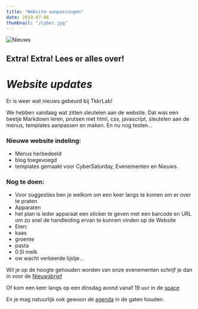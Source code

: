 ```yaml
---
title: "Website aanpassingen"
date: 2019-07-06
thumbnail: "/cyber.jpg"
---
```

![Nieuws](/cyber.jpg "nieuws")

## Extra! Extra! Lees er alles over!  

# _Website updates_  

Er is weer wat nieuws gebeurd bij TkkrLab!  

We hebben vandaag wat zitten sleutelen aan de website. Dat was een beetje Markdown leren, prutsen met html, css, javascript, sleutelen aan de menus, templates aanpassen en maken. En nu nog testen...  

### Nieuwe website indeling:  
 - Menus herbedeeld  
 - blog toegevoegd  
 - templates gemaakt voor CyberSaturday, Evenementen en Nieuws.  

### Nog te doen:  
 - Voor suggesties ben je welkom om een keer langs te komen om er over te praten  
 - Apparaten  
  - het plan is ieder apparaat een sticker te geven met een barcode en URL om zo snel de handleiding ervan te kunnen vinden op de Website  
 - Eten:  
  - kaas  
  - groente  
  - pasta  
  - 0.5l melk  
  - ow wacht verkeerde lijstje...  

Wil je op de hoogte gehouden worden van onze evenementen schrijf je dan in voor de [Nieuwsbrief](https://us5.list-manage.com/subscribe?u=1b388ae9c2f102d5dfe256664&id=6e66555d39)  

Of kom een keer langs op een dinsdag avond vanaf 19 uur in de [space](https://tkkrlab.nl/space/)  

En je mag natuurlijk ook gewoon de [agenda](https://www.tkkrlab.space/agenda/) in de gaten houden.  
